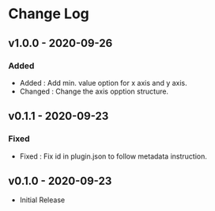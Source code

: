 # Change Log

## v1.0.0 - 2020-09-26
### Added
- Added : Add min. value option for x axis and y axis.
- Changed : Change the axis opption structure.

## v0.1.1 - 2020-09-23
### Fixed
- Fixed : Fix id in plugin.json to follow metadata instruction.

## v0.1.0 - 2020-09-23
- Initial Release
